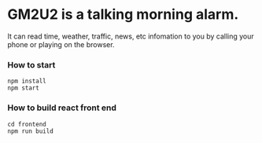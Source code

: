 # GM2U2 is a talking morning alarm.

It can read time, weather, traffic, news, etc infomation to you by calling your phone or playing on the browser.

### How to start
``` 
npm install
npm start
```

### How to build react front end
```
cd frontend
npm run build
```